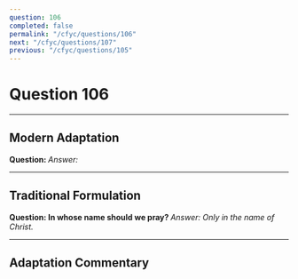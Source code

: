 ```yaml
---
question: 106
completed: false
permalink: "/cfyc/questions/106"
next: "/cfyc/questions/107"
previous: "/cfyc/questions/105"
---
```

# Question 106
---
## Modern Adaptation
<strong>
    Question:
</strong>

<em>
    Answer:
</em>

---
## Traditional Formulation
<strong>
    Question: In whose name should we pray?
</strong>

<em>
    Answer: Only in the name of Christ.
</em>

---
## Adaptation Commentary
